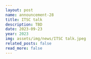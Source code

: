 ```yaml
---
layout: post
name: announcement-28
title: ITSC talk
description: TBD
date: 2023-09-23
year: 2023
img: assets/img/news/ITSC talk.jpeg
related_posts: false
read_more: false 
---
```

